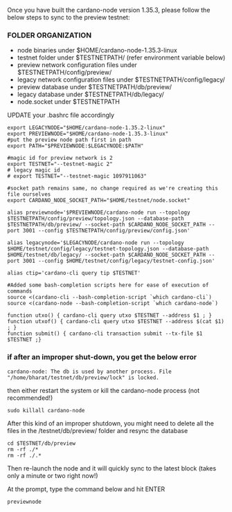 Once you have built the cardano-node version 1.35.3, please follow the below steps to sync to the preview testnet:

### FOLDER ORGANIZATION
- node binaries under $HOME/cardano-node-1.35.3-linux
- testnet folder under $TESTNETPATH/ (refer environment variable below)
- preview network configuration files under $TESTNETPATH/config/preview/
- legacy network configuration files under $TESTNETPATH/config/legacy/
- preview database under $TESTNETPATH/db/preview/
- legacy database under $TESTNETPATH/db/legacy/
- node.socket under $TESTNETPATH


UPDATE your .bashrc file accordingly

```
export LEGACYNODE="$HOME/cardano-node-1.35.2-linux"
export PREVIEWNODE="$HOME/cardano-node-1.35.3-linux"
#put the preview node path first in path
export PATH="$PREVIEWNODE:$LEGACYNODE:$PATH"

#magic id for preview network is 2
export TESTNET="--testnet-magic 2"
# legacy magic id
# export TESTNET="--testnet-magic 1097911063"

#socket path remains same, no change required as we're creating this file ourselves
export CARDANO_NODE_SOCKET_PATH="$HOME/testnet/node.socket"

alias previewnode='$PREVIEWNODE/cardano-node run --topology $TESTNETPATH/config/preview/topology.json --database-path $TESTNETPATH/db/preview/ --socket-path $CARDANO_NODE_SOCKET_PATH --port 3001 --config $TESTNETPATH/config/preview/config.json'

alias legacynode='$LEGACYNODE/cardano-node run --topology $HOME/testnet/config/legacy/testnet-topology.json --database-path $HOME/testnet/db/legacy/ --socket-path $CARDANO_NODE_SOCKET_PATH --port 3001 --config $HOME/testnet/config/legacy/testnet-config.json'

alias ctip='cardano-cli query tip $TESTNET'

#Added some bash-completion scripts here for ease of execution of commands
source <(cardano-cli --bash-completion-script `which cardano-cli`)
source <(cardano-node --bash-completion-script `which cardano-node`)

function utxo() { cardano-cli query utxo $TESTNET --address $1 ; }
function utxof() { cardano-cli query utxo $TESTNET --address $(cat $1) ; }
function submit() { cardano-cli transaction submit --tx-file $1 $TESTNET ;}

```

### if after an improper shut-down, you get the below error

```
cardano-node: The db is used by another process. File "/home/bharat/testnet/db/preview/lock" is locked.
```

then either restart the system or kill the cardano-node process (not recommended!)

```
sudo killall cardano-node
```

After this kind of an improper shutdown, you might need to delete all the files in the /testnet/db/preview/ folder and resync the database 

```
cd $TESTNET/db/preview
rm -rf ./*
rm -rf ./.*
```

Then re-launch the node and it will quickly sync to the latest block (takes only a minute or two right now!)

At the prompt, type the command below and hit ENTER
```
previewnode

```
